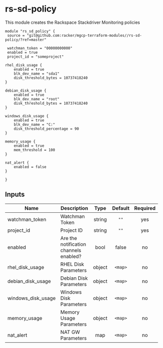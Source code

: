# rs-sd-policy

This module creates the Rackspace Stackdriver Monitoring policies

```
module "rs_sd_policy" {
 source = "git@github.com:racker/mgcp-terraform-modules//rs-sd-policy/?ref=master"

 watchman_token = "00000000000"
 enabled = true
 project_id = "someproject"

rhel_disk_usage {
    enabled = true
    blk_dev_name = "sda1"
    disk_threshold_bytes = 10737418240
}

debian_disk_usage {
    enabled = true
    blk_dev_name = "root"
    disk_threshold_bytes = 10737418240
}

windows_disk_usage {
    enabled = true
    blk_dev_name = "C:"
    disk_threshold_percentage = 90
}

memory_usage {
    enabled = true
    mem_threshold = 100
}

nat_alert {
    enabled = false
}

}
```

## Inputs

| Name | Description | Type | Default | Required |
|------|-------------|:----:|:-----:|:-----:|
| watchman\_token | Watchman Token | string | `""` | yes |
| project_id | Project ID | string | `""` | yes |
| enabled | Are the notification channels enabled? | bool | false | no |
| rhel_disk_usage | RHEL Disk Parameters | object | `<map>` | no |
| debian_disk_usage | Debian Disk Parameters | object | `<map>` | no |
| windows_disk_usage | Windows Disk Parameters | object | `<map>` | no |
| memory_usage | Memory Usage Parameters | object | `<map>` | no |
| nat_alert | NAT GW Parameters | map | `<map>` | no |